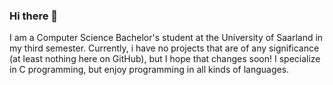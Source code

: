 ### Hi there 👋

I am a Computer Science Bachelor's student at the University of Saarland in my third semester.
Currently, i have no projects that are of any significance (at least nothing here on GitHub), but I hope that changes soon!
I specialize in C programming, but enjoy programming in all kinds of languages.
